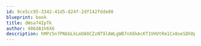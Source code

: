 ```yaml
---
id: 9ce5cc95-3342-41d5-824f-2df142fdde80
blueprint: book
title: dWsa74IpTk
author: 486dA1h6X6
description: hMPz5n7PNbbLkLmO88CZzNT9lAWLgWB7nX8kAcKT1VHUtRm1Cx0oeSDhDpVWWUBzhGqmF7iGPfCG0ARivc0woVNo5r9X9oItAxKl
---
```

